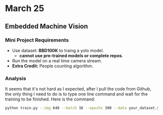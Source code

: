 # March 25

## Embedded Machine Vision

### Mini Project Requirements

* Use dataset: **BBD100K** to traing a yolo model.
  * **cannot use pre-trained models or complete repos**.
* Run the model on a real time camera stream.
* **Extra Credit:** People counting algorithm.

### Analysis

It seems that it's not hard as I expected, after I pull the code from Github, the only thing I need to do is to type one line command and wait for the training to be finished. Here is the command:

```bash
python train.py --img 640 --batch 16 --epochs 300 --data your_dataset.yaml --cfg models/yolov5s.yaml --weights ''
```
